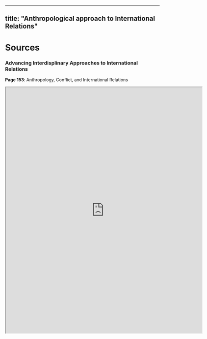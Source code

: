 
---
title: "Anthropological approach to International Relations"
---

# Sources

### Advancing Interdisplinary Approaches to International Relations

**Page 153**: Anthropology, Conflict, and International Relations

<iframe src="https://drive.google.com/file/d/1XHSA1DNVPW31vKkPqd08VFZlJMwFEvMj/preview" width="640" height="800" allow="autoplay"></iframe>